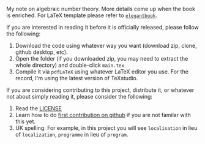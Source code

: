 My note on algebraic number theory. More details come up when the book is enriched. For LaTeX template please refer to [`elegantbook`](https://elegantlatex.org/en/).

If you are interested in reading it before it is officially released, please follow the following:

1. Download the code using whatever way you want (download zip, clone, github desktop, etc).
2. Open the folder (if you downloaded zip, you may need to extract the whole directory) and double-click `main.tex`
3. Compile it via `pdfLaTeX` using whatever LaTeX editor you use. For the record, I'm using the latest version of TeXstudio.

If you are considering contributing to this project, distribute it, or whatever not about simply reading it, please consider the following:

1. Read the [LICENSE](https://github.com/Admiraldesvl/algebraic-number-theory-note/blob/master/LICENSE)
2. Learn how to do [first contribution on github](https://github.com/firstcontributions/first-contributions) if you are not familar with this yet.
3. UK spelling. For example, in this project you will see `localisation` in lieu of `localization`, `programme` in lieu of `program`.